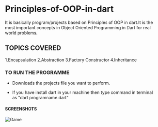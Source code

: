 # Principles-of-OOP-in-dart
It is basically program/projects based on Principles of OOP in dart.It is the most important concepts in Object Oriented Programming in Dart for real world problems.

## TOPICS COVERED
1.Encapsulation
2.Abstraction
3.Factory Constructor
4.Inheritance

### TO RUN THE PROGRAMME

- Downloads the projects file you want to perform.

- If you have install dart in your machine then type command in terminal as "dart programname.dart"

#### SCREENSHOTS
![Game](https://user-images.githubusercontent.com/82046769/212544212-502e0937-c526-43da-9488-96f1fa1590e3.png)





